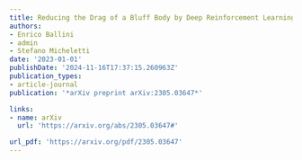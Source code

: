 ```yaml
---
title: Reducing the Drag of a Bluff Body by Deep Reinforcement Learning
authors:
- Enrico Ballini
- admin
- Stefano Micheletti
date: '2023-01-01'
publishDate: '2024-11-16T17:37:15.260963Z'
publication_types:
- article-journal
publication: '*arXiv preprint arXiv:2305.03647*'

links:
- name: arXiv
  url: 'https://arxiv.org/abs/2305.03647#'

url_pdf: 'https://arxiv.org/pdf/2305.03647'
---
```

